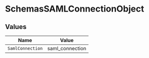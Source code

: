 # SchemasSAMLConnectionObject


## Values

| Name             | Value            |
| ---------------- | ---------------- |
| `SamlConnection` | saml_connection  |
